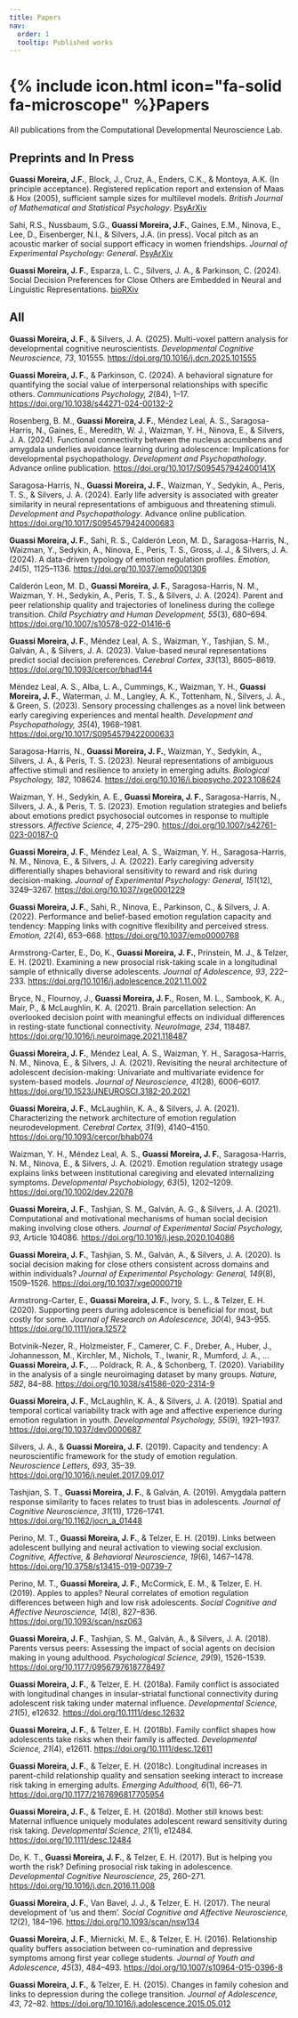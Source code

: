```yaml
---
title: Papers
nav:
  order: 1
  tooltip: Published works
---
```


# {% include icon.html icon="fa-solid fa-microscope" %}Papers

All publications from the Computational Developmental Neuroscience Lab.

## Preprints and In Press

**Guassi Moreira, J.F.**, Block, J., Cruz, A., Enders, C.K., & Montoya, A.K. (In principle acceptance). Registered replication report and extension of Maas & Hox (2005), sufficient sample sizes for multilevel models. *British Journal of Mathematical and Statistical Psychology*. [PsyArXiv](https://osf.io/preprints/psyarxiv/fk8jz)

Sahi, R.S., Nussbaum, S.G., **Guassi Moreira, J.F.**, Gaines, E.M., Ninova, E., Lee, D., Eisenberger, N.I., & Silvers, J.A. (in press). Vocal pitch as an acoustic marker of social support efficacy in women friendships. *Journal of Experimental Psychology: General*. [PsyArXiv](https://osf.io/preprints/psyarxiv/x5te2_v1)

**Guassi Moreira, J. F.**, Esparza, L. C., Silvers, J. A., & Parkinson, C. (2024). Social Decision Preferences for Close Others are Embedded in Neural and Linguistic Representations. [bioRXiv](https://doi.org/10.1101/2024.07.16.603808)

## All

**Guassi Moreira, J. F.**, & Silvers, J. A. (2025). Multi-voxel pattern analysis for developmental cognitive neuroscientists. *Developmental Cognitive Neuroscience, 73*, 101555. https://doi.org/10.1016/j.dcn.2025.101555

**Guassi Moreira, J. F.**, & Parkinson, C. (2024). A behavioral signature for quantifying the social value of interpersonal relationships with specific others. *Communications Psychology, 2*(84), 1–17. https://doi.org/10.1038/s44271-024-00132-2

Rosenberg, B. M., **Guassi Moreira, J. F.**, Méndez Leal, A. S., Saragosa-Harris, N., Gaines, E., Meredith, W. J., Waizman, Y. H., Ninova, E., & Silvers, J. A. (2024). Functional connectivity between the nucleus accumbens and amygdala underlies avoidance learning during adolescence: Implications for developmental psychopathology. *Development and Psychopathology*. Advance online publication. https://doi.org/10.1017/S095457942400141X

Saragosa-Harris, N., **Guassi Moreira, J. F.**, Waizman, Y., Sedykin, A., Peris, T. S., & Silvers, J. A. (2024). Early life adversity is associated with greater similarity in neural representations of ambiguous and threatening stimuli. *Development and Psychopathology*. Advance online publication. https://doi.org/10.1017/S0954579424000683

**Guassi Moreira, J. F.**, Sahi, R. S., Calderón Leon, M. D., Saragosa-Harris, N., Waizman, Y., Sedykin, A., Ninova, E., Peris, T. S., Gross, J. J., & Silvers, J. A. (2024). A data-driven typology of emotion regulation profiles. *Emotion, 24*(5), 1125–1136. https://doi.org/10.1037/emo0001306

Calderón Leon, M. D., **Guassi Moreira, J. F.**, Saragosa-Harris, N. M., Waizman, Y. H., Sedykin, A., Peris, T. S., & Silvers, J. A. (2024). Parent and peer relationship quality and trajectories of loneliness during the college transition. *Child Psychiatry and Human Development, 55*(3), 680–694. https://doi.org/10.1007/s10578-022-01416-6

**Guassi Moreira, J. F.**, Méndez Leal, A. S., Waizman, Y., Tashjian, S. M., Galván, A., & Silvers, J. A. (2023). Value-based neural representations predict social decision preferences. *Cerebral Cortex, 33*(13), 8605–8619. https://doi.org/10.1093/cercor/bhad144

Méndez Leal, A. S., Alba, L. A., Cummings, K., Waizman, Y. H., **Guassi Moreira, J. F.**, Waterman, J. M., Langley, A. K., Tottenham, N., Silvers, J. A., & Green, S. (2023). Sensory processing challenges as a novel link between early caregiving experiences and mental health. *Development and Psychopathology, 35*(4), 1968–1981. https://doi.org/10.1017/S0954579422000633

Saragosa-Harris, N., **Guassi Moreira, J. F.**, Waizman, Y., Sedykin, A., Silvers, J. A., & Peris, T. S. (2023). Neural representations of ambiguous affective stimuli and resilience to anxiety in emerging adults. *Biological Psychology, 182*, 108624. https://doi.org/10.1016/j.biopsycho.2023.108624

Waizman, Y. H., Sedykin, A. E., **Guassi Moreira, J. F.**, Saragosa-Harris, N., Silvers, J. A., & Peris, T. S. (2023). Emotion regulation strategies and beliefs about emotions predict psychosocial outcomes in response to multiple stressors. *Affective Science, 4*, 275–290. https://doi.org/10.1007/s42761-023-00187-0

**Guassi Moreira, J. F.**, Méndez Leal, A. S., Waizman, Y. H., Saragosa-Harris, N. M., Ninova, E., & Silvers, J. A. (2022). Early caregiving adversity differentially shapes behavioral sensitivity to reward and risk during decision-making. *Journal of Experimental Psychology: General, 151*(12), 3249–3267. https://doi.org/10.1037/xge0001229

**Guassi Moreira, J. F.**, Sahi, R., Ninova, E., Parkinson, C., & Silvers, J. A. (2022). Performance and belief-based emotion regulation capacity and tendency: Mapping links with cognitive flexibility and perceived stress. *Emotion, 22*(4), 653–668. https://doi.org/10.1037/emo0000768

Armstrong-Carter, E., Do, K., **Guassi Moreira, J. F.**, Prinstein, M. J., & Telzer, E. H. (2021). Examining a new prosocial risk-taking scale in a longitudinal sample of ethnically diverse adolescents. *Journal of Adolescence, 93*, 222–233. https://doi.org/10.1016/j.adolescence.2021.11.002

Bryce, N., Flournoy, J., **Guassi Moreira, J. F.**, Rosen, M. L., Sambook, K. A., Mair, P., & McLaughlin, K. A. (2021). Brain parcellation selection: An overlooked decision point with meaningful effects on individual differences in resting-state functional connectivity. *NeuroImage, 234*, 118487. https://doi.org/10.1016/j.neuroimage.2021.118487

**Guassi Moreira, J. F.**, Méndez Leal, A. S., Waizman, Y. H., Saragosa-Harris, N. M., Ninova, E., & Silvers, J. A. (2021). Revisiting the neural architecture of adolescent decision-making: Univariate and multivariate evidence for system-based models. *Journal of Neuroscience, 41*(28), 6006–6017. https://doi.org/10.1523/JNEUROSCI.3182-20.2021

**Guassi Moreira, J. F.**, McLaughlin, K. A., & Silvers, J. A. (2021). Characterizing the network architecture of emotion regulation neurodevelopment. *Cerebral Cortex, 31*(9), 4140–4150. https://doi.org/10.1093/cercor/bhab074

Waizman, Y. H., Méndez Leal, A. S., **Guassi Moreira, J. F.**, Saragosa-Harris, N. M., Ninova, E., & Silvers, J. A. (2021). Emotion regulation strategy usage explains links between institutional caregiving and elevated internalizing symptoms. *Developmental Psychobiology, 63*(5), 1202–1209. https://doi.org/10.1002/dev.22078

**Guassi Moreira, J. F.**, Tashjian, S. M., Galván, A. G., & Silvers, J. A. (2021). Computational and motivational mechanisms of human social decision making involving close others. *Journal of Experimental Social Psychology, 93*, Article 104086. https://doi.org/10.1016/j.jesp.2020.104086

**Guassi Moreira, J. F.**, Tashjian, S. M., Galván, A., & Silvers, J. A. (2020). Is social decision making for close others consistent across domains and within individuals? *Journal of Experimental Psychology: General, 149*(8), 1509–1526. https://doi.org/10.1037/xge0000719

Armstrong-Carter, E., **Guassi Moreira, J. F.**, Ivory, S. L., & Telzer, E. H. (2020). Supporting peers during adolescence is beneficial for most, but costly for some. *Journal of Research on Adolescence, 30*(4), 943–955. https://doi.org/10.1111/jora.12572

Botvinik-Nezer, R., Holzmeister, F., Camerer, C. F., Dreber, A., Huber, J., Johannesson, M., Kirchler, M., Nichols, T., Iwanir, R., Mumford, J. A., ... **Guassi Moreira, J. F.**, ... Poldrack, R. A., & Schonberg, T. (2020). Variability in the analysis of a single neuroimaging dataset by many groups. *Nature, 582*, 84–88. https://doi.org/10.1038/s41586-020-2314-9

**Guassi Moreira, J. F.**, McLaughlin, K. A., & Silvers, J. A. (2019). Spatial and temporal cortical variability track with age and affective experience during emotion regulation in youth. *Developmental Psychology, 55*(9), 1921–1937. https://doi.org/10.1037/dev0000687

Silvers, J. A., & **Guassi Moreira, J. F.** (2019). Capacity and tendency: A neuroscientific framework for the study of emotion regulation. *Neuroscience Letters, 693*, 35–39. https://doi.org/10.1016/j.neulet.2017.09.017

Tashjian, S. T., **Guassi Moreira, J. F.**, & Galván, A. (2019). Amygdala pattern response similarity to faces relates to trust bias in adolescents. *Journal of Cognitive Neuroscience, 31*(11), 1726–1741. https://doi.org/10.1162/jocn_a_01448

Perino, M. T., **Guassi Moreira, J. F.**, & Telzer, E. H. (2019). Links between adolescent bullying and neural activation to viewing social exclusion. *Cognitive, Affective, & Behavioral Neuroscience, 19*(6), 1467–1478. https://doi.org/10.3758/s13415-019-00739-7

Perino, M. T., **Guassi Moreira, J. F.**, McCormick, E. M., & Telzer, E. H. (2019). Apples to apples? Neural correlates of emotion regulation differences between high and low risk adolescents. *Social Cognitive and Affective Neuroscience, 14*(8), 827–836. https://doi.org/10.1093/scan/nsz063

**Guassi Moreira, J. F.**, Tashjian, S. M., Galván, A., & Silvers, J. A. (2018). Parents versus peers: Assessing the impact of social agents on decision making in young adulthood. *Psychological Science, 29*(9), 1526–1539. https://doi.org/10.1177/0956797618778497

**Guassi Moreira, J. F.**, & Telzer, E. H. (2018a). Family conflict is associated with longitudinal changes in insular-striatal functional connectivity during adolescent risk taking under maternal influence. *Developmental Science, 21*(5), e12632. https://doi.org/10.1111/desc.12632

**Guassi Moreira, J. F.**, & Telzer, E. H. (2018b). Family conflict shapes how adolescents take risks when their family is affected. *Developmental Science, 21*(4), e12611. https://doi.org/10.1111/desc.12611

**Guassi Moreira, J. F.**, & Telzer, E. H. (2018c). Longitudinal increases in parent-child relationship quality and sensation seeking interact to increase risk taking in emerging adults. *Emerging Adulthood, 6*(1), 66–71. https://doi.org/10.1177/2167696817705954

**Guassi Moreira, J. F.**, & Telzer, E. H. (2018d). Mother still knows best: Maternal influence uniquely modulates adolescent reward sensitivity during risk taking. *Developmental Science, 21*(1), e12484. https://doi.org/10.1111/desc.12484

Do, K. T., **Guassi Moreira, J. F.**, & Telzer, E. H. (2017). But is helping you worth the risk? Defining prosocial risk taking in adolescence. *Developmental Cognitive Neuroscience, 25*, 260–271. https://doi.org/10.1016/j.dcn.2016.11.008

**Guassi Moreira, J. F.**, Van Bavel, J. J., & Telzer, E. H. (2017). The neural development of ‘us and them’. *Social Cognitive and Affective Neuroscience, 12*(2), 184–196. https://doi.org/10.1093/scan/nsw134

**Guassi Moreira, J. F.**, Miernicki, M. E., & Telzer, E. H. (2016). Relationship quality buffers association between co-rumination and depressive symptoms among first year college students. *Journal of Youth and Adolescence, 45*(3), 484–493. https://doi.org/10.1007/s10964-015-0396-8

**Guassi Moreira, J. F.**, & Telzer, E. H. (2015). Changes in family cohesion and links to depression during the college transition. *Journal of Adolescence, 43*, 72–82. https://doi.org/10.1016/j.adolescence.2015.05.012
